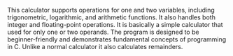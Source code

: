 This calculator supports operations for one and two variables, including trigonometric, logarithmic, and arithmetic functions. 
It also handles both integer and floating-point operations.
It is basically a simple calculator that used for only one or two operands.
The program is designed to be beginner-friendly and demonstrates fundamental concepts of programming in C.
Unlike a normal calculator it also calculates remainders.
